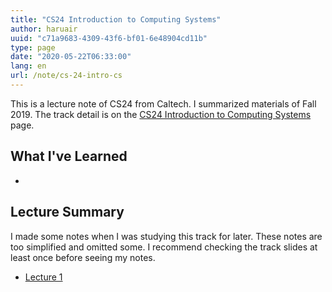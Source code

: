 ```yaml
---
title: "CS24 Introduction to Computing Systems"
author: haruair
uuid: "c71a9683-4309-43f6-bf01-6e48904cd11b"
type: page
date: "2020-05-22T06:33:00"
lang: en
url: /note/cs-24-intro-cs
---
```


This is a lecture note of CS24 from Caltech. I summarized materials of Fall 2019. The track detail is on the [CS24 Introduction to Computing Systems](http://courses.cms.caltech.edu/cs24/19fa/) page.

## What I've Learned


-

## Lecture Summary


I made some notes when I was studying this track for later. These notes are too simplified and omitted some. I recommend checking the track slides at least once before seeing my notes.

- [Lecture 1](/note/cs-24-intro-cs/lecture-1)
